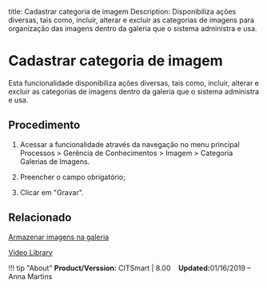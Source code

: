 title: Cadastrar categoria de imagem
Description: Disponibiliza ações diversas, tais como, incluir, alterar e excluir as categorias de imagens para organização das imagens dentro da galeria que o sistema administra e usa.
# Cadastrar categoria de imagem

Esta funcionalidade disponibiliza ações diversas, tais como, incluir, alterar e
excluir as categorias de imagens dentro da galeria
que o sistema administra e usa.

Procedimento
----------------

1.  Acessar a funcionalidade através da navegação no menu principal
    Processos \> Gerência de Conhecimentos \> Imagem \> Categoria Galerias de
    Imagens.

2.  Preencher o campo obrigatório;

3.  Clicar em "Gravar".


Relacionado
--------

[Armazenar imagens na galeria](/pt-br/citsmart-platform-9/processes/knowledge/configuration/store-images-gallery.html)

<i class='fa fa-youtube-play  fa-2x' style='color:#97ce17;vertical-align: middle;'> </i> [Video Library](https://www.youtube.com/playlist?list=PLB5qK2uzf2RMbaWr-pRsc9bsaVnc_xTzd)

!!! tip "About"
    <b>Product/Verssion:</b> CITSmart | 8.00 &nbsp;&nbsp;
    <b>Updated:</b>01/16/2019 – Anna Martins 


